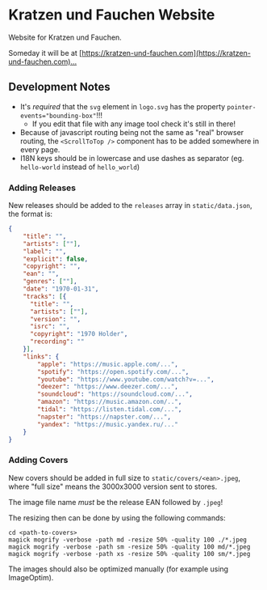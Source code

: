 # Kratzen und Fauchen Website

Website for Kratzen und Fauchen.

Someday it will be at [https://kratzen-und-fauchen.com](https://kratzen-und-fauchen.com)…

## Development Notes

- It's *required* that the `svg` element in `logo.svg` has the property `pointer-events="bounding-box"`!!!
    - If you edit that file with any image tool check it's still in there!
- Because of javascript routing being not the same as "real" browser routing, the `<ScrollToTop />` component has to be added somewhere in every page.
- I18N keys should be in lowercase and use dashes as separator (eg. `hello-world` instead of `hello_world`)

### Adding Releases

New releases should be added to the `releases` array in `static/data.json`, the format is:
```json
{
    "title": "",
    "artists": [""],
    "label": "",
    "explicit": false,
    "copyright": "",
    "ean": "",
    "genres": [""],
    "date": "1970-01-31",
    "tracks": [{
      "title": "",
      "artists": [""],
      "version": "",
      "isrc": "",
      "copyright": "1970 Holder",
      "recording": ""
    }],
    "links": {
        "apple": "https://music.apple.com/...",
        "spotify": "https://open.spotify.com/...",
        "youtube": "https://www.youtube.com/watch?v=...",
        "deezer": "https://www.deezer.com/...",
        "soundcloud": "https://soundcloud.com/...",
        "amazon": "https://music.amazon.com/..",
        "tidal": "https://listen.tidal.com/...",
        "napster": "https://napster.com/...",
        "yandex": "https://music.yandex.ru/..."
    }
}
```

### Adding Covers

New covers should be added in full size to `static/covers/<ean>.jpeg`, where "full size" means the 3000x3000 version sent to stores.

The image file name *must* be the release EAN followed by `.jpeg`! 

The resizing then can be done by using the following commands:
```shell script
cd <path-to-covers>
magick mogrify -verbose -path md -resize 50% -quality 100 ./*.jpeg
magick mogrify -verbose -path sm -resize 50% -quality 100 md/*.jpeg
magick mogrify -verbose -path xs -resize 50% -quality 100 sm/*.jpeg
```

The images should also be optimized manually (for example using ImageOptim).

